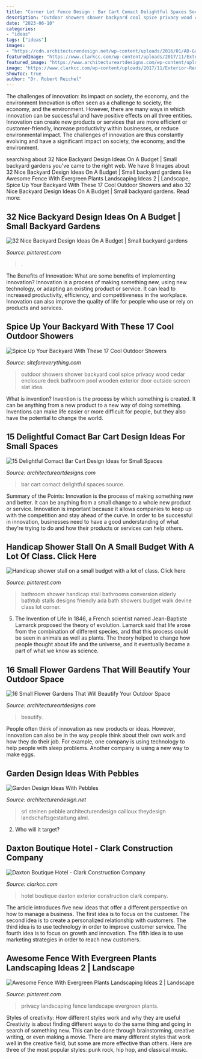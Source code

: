 ```yaml
---
title: "Corner Lot Fence Design : Bar Cart Comact Delightful Spaces Source"
description: "Outdoor showers shower backyard cool spice privacy wood cedar enclosure deck bathroom pool wooden exterior door outside screen slat idea"
date: "2023-06-10"
categories:
- "ideas"
tags: ["ideas"]
images:
- "https://cdn.architecturendesign.net/wp-content/uploads/2016/01/AD-Garden-Ideas-With-Pebbles-CoverImage.jpg"
featuredImage: "https://www.clarkcc.com/wp-content/uploads/2017/11/Exterior-Rendering.jpg"
featured_image: "https://www.architectureartdesigns.com/wp-content/uploads/2017/03/12-22.jpg"
image: "https://www.clarkcc.com/wp-content/uploads/2017/11/Exterior-Rendering.jpg"
ShowToc: true
author: "Dr. Robert Reichel"
---
```



The challenges of innovation: its impact on society, the economy, and the environment
Innovation is often seen as a challenge to society, the economy, and the environment. However, there are many ways in which innovation can be successful and have positive effects on all three entities. Innovation can create new products or services that are more efficient or customer-friendly, increase productivity within businesses, or reduce environmental impact. The challenges of innovation are thus constantly evolving and have a significant impact on society, the economy, and the environment.

	

		
searching about 32 Nice Backyard Design Ideas On A Budget | Small backyard gardens you've came to the right web. We have 8 Images about 32 Nice Backyard Design Ideas On A Budget | Small backyard gardens like Awesome Fence With Evergreen Plants Landscaping Ideas 2 | Landscape, Spice Up Your Backyard With These 17 Cool Outdoor Showers and also 32 Nice Backyard Design Ideas On A Budget | Small backyard gardens. Read more:
		
    
## 32 Nice Backyard Design Ideas On A Budget | Small Backyard Gardens

<img loading=lazy src="https://i.pinimg.com/736x/a0/95/65/a09565c7979b3360477407d9c7326f9b.jpg" onerror="this.onerror=null;this.src='https://tse1.mm.bing.net/th?id=OIP.nV780_jKezry0LXE1bJb5wHaLI&amp;pid=15.1';" alt="32 Nice Backyard Design Ideas On A Budget | Small backyard gardens">

_Source: pinterest.com_

>. 

	

The Benefits of Innovation: What are some benefits of implementing innovation?
Innovation is a process of making something new, using new technology, or adapting an existing product or service. It can lead to increased productivity, efficiency, and competitiveness in the workplace. Innovation can also improve the quality of life for people who use or rely on products and services.

    
## Spice Up Your Backyard With These 17 Cool Outdoor Showers

<img loading=lazy src="http://siteforeverything.com/wp-content/uploads/2016/04/Outdoor-Shower-14.jpg" onerror="this.onerror=null;this.src='https://tse4.mm.bing.net/th?id=OIP.BDr3IiVnvqgPbUsuLBi2OgHaJ4&amp;pid=15.1';" alt="Spice Up Your Backyard With These 17 Cool Outdoor Showers">

_Source: siteforeverything.com_

>outdoor showers shower backyard cool spice privacy wood cedar enclosure deck bathroom pool wooden exterior door outside screen slat idea. 

	

What is invention?
Invention is the process by which something is created. It can be anything from a new product to a new way of doing something. Inventions can make life easier or more difficult for people, but they also have the potential to change the world.

    
## 15 Delightful Comact Bar Cart Design Ideas For Small Spaces

<img loading=lazy src="https://www.architectureartdesigns.com/wp-content/uploads/2015/01/842.jpg" onerror="this.onerror=null;this.src='https://tse4.mm.bing.net/th?id=OIP.cAtT5l254mXERev5_LJPxgHaJ3&amp;pid=15.1';" alt="15 Delightful Comact Bar Cart Design Ideas for Small Spaces">

_Source: architectureartdesigns.com_

>bar cart comact delightful spaces source. 

	

Summary of the Points:
Innovation is the process of making something new and better. It can be anything from a small change to a whole new product or service. Innovation is important because it allows companies to keep up with the competition and stay ahead of the curve. In order to be successful in innovation, businesses need to have a good understanding of what they're trying to do and how their products or services can help others.

    
## Handicap Shower Stall On A Small Budget With A Lot Of Class. Click Here

<img loading=lazy src="https://i.pinimg.com/736x/4a/4e/cf/4a4ecf90cb79e58465cf9b21e1b30c5b--bathroom-stall-ada-bathroom.jpg" onerror="this.onerror=null;this.src='https://tse3.mm.bing.net/th?id=OIP.lXCodpzgtDwqxkduT98ozgHaJ4&amp;pid=15.1';" alt="Handicap shower stall on a small budget with a lot of class. Click here">

_Source: pinterest.com_

>bathroom shower handicap stall bathrooms conversion elderly bathtub stalls designs friendly ada bath showers budget walk devine class lot corner. 

	

5. The Invention of Life
In 1846, a French scientist named Jean-Baptiste Lamarck proposed the theory of evolution. Lamarck said that life arose from the combination of different species, and that this process could be seen in animals as well as plants. The theory helped to change how people thought about life and the universe, and it eventually became a part of what we know as science.

    
## 16 Small Flower Gardens That Will Beautify Your Outdoor Space

<img loading=lazy src="https://www.architectureartdesigns.com/wp-content/uploads/2017/03/12-22.jpg" onerror="this.onerror=null;this.src='https://tse2.mm.bing.net/th?id=OIP.zkt3u0rbWj1cCfM9QbLvBAHaFj&amp;pid=15.1';" alt="16 Small Flower Gardens That Will Beautify Your Outdoor Space">

_Source: architectureartdesigns.com_

>beautify. 

	

People often think of innovation as new products or ideas. However, innovation can also be in the way people think about their own work and how they do their job. For example, one company is using technology to help people with sleep problems. Another company is using a new way to make eggs.

    
## Garden Design Ideas With Pebbles

<img loading=lazy src="https://cdn.architecturendesign.net/wp-content/uploads/2016/01/AD-Garden-Ideas-With-Pebbles-CoverImage.jpg" onerror="this.onerror=null;this.src='https://tse1.mm.bing.net/th?id=OIP.MtsnXeETQSK_ij94Nb-JTQHaEE&amp;pid=15.1';" alt="Garden Design Ideas With Pebbles">

_Source: architecturendesign.net_

>sri steinen pebble architecturendesign cailloux theydesign landschaftsgestaltung alml. 

	

2) Who will it target?

    
## Daxton Boutique Hotel - Clark Construction Company

<img loading=lazy src="https://www.clarkcc.com/wp-content/uploads/2017/11/Exterior-Rendering.jpg" onerror="this.onerror=null;this.src='https://tse1.mm.bing.net/th?id=OIP.34VeTG_0Sp4GQFZTXZixDgHaEK&amp;pid=15.1';" alt="Daxton Boutique Hotel - Clark Construction Company">

_Source: clarkcc.com_

>hotel boutique daxton exterior construction clark company. 

	

The article introduces five new ideas that offer a different perspective on how to manage a business. The first idea is to focus on the customer. The second idea is to create a personalized relationship with customers. The third idea is to use technology in order to improve customer service. The fourth idea is to focus on growth and innovation. The fifth idea is to use marketing strategies in order to reach new customers.

    
## Awesome Fence With Evergreen Plants Landscaping Ideas 2 | Landscape

<img loading=lazy src="https://i.pinimg.com/736x/a5/6b/ba/a56bbab73d463f1610963dcb2f071399.jpg" onerror="this.onerror=null;this.src='https://tse1.mm.bing.net/th?id=OIP.ddKgY9BhkJEbHLmErkJGSgHaE8&amp;pid=15.1';" alt="Awesome Fence With Evergreen Plants Landscaping Ideas 2 | Landscape">

_Source: pinterest.com_

>privacy landscaping fence landscape evergreen plants. 

	

Styles of creativity: How different styles work and why they are useful
Creativity is about finding different ways to do the same thing and going in search of something new. This can be done through brainstorming, creative writing, or even making a movie. There are many different styles that work well in the creative field, but some are more effective than others. Here are three of the most popular styles: punk rock, hip hop, and classical music.

